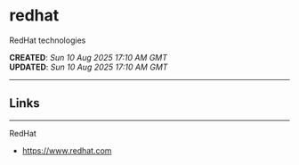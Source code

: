 # redhat
RedHat technologies

**CREATED**: *Sun 10 Aug 2025 17:10 AM GMT*  
**UPDATED**: *Sun 10 Aug 2025 17:10 AM GMT*  

-----

## Links

-----

RedHat  
- https://www.redhat.com    
